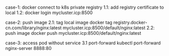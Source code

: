 case-1:  docker connect to k8s private registry
1.1:  add registry certificate to local 
1.2:   docker login mycluster.icp:8500

case-2: push image
2.1:  tag local image
docker tag registry.docker-cn.com/library/nginx:latest mycluster.icp:8500/default/nginx:latest
2.2:  push image
docker push mycluster.icp:8500/default/nginx:latest

case-3: access pod without service
3.1 port-forward
kubectl port-forward nginx-server 8888:80
